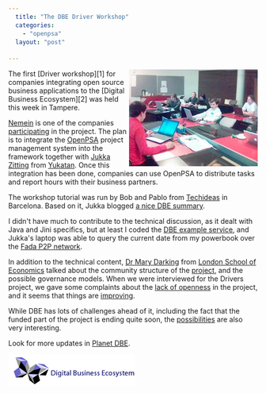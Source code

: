 ```yaml
---
  title: "The DBE Driver Workshop"
  categories: 
    - "openpsa"
  layout: "post"

---
```

<img src="/files/dbe-driver-workshop.jpg" border="0" height="195" width="260" alt="dbe-driver-workshop.jpg" align="right" />
The first [Driver workshop][1] for companies integrating open source business applications to the [Digital Business Ecosystem][2] was held this week in Tampere.

[Nemein][3] is one of the companies [participating][4] in the project. The plan is to integrate the [OpenPSA][5] project management system into the framework together with [Jukka Zitting][6] from [Yukatan][7]. Once this integration has been done, companies can use OpenPSA to distribute tasks and report hours with their business partners.

The workshop tutorial was run by Bob and Pablo from [Techideas][8] in Barcelona. Based on it, Jukka blogged [a nice DBE summary][9].

I didn't have much to contribute to the technical discussion, as it dealt with Java and Jini specifics, but at least I coded the [DBE example service][10], and Jukka's laptop was able to query the current date from my powerbook over the [Fada P2P network][11].

In addition to the technical content, [Dr Mary Darking][12] from [London School of Economics][13] talked about the community structure of the [project][14], and the possible governance models. When we were interviewed for the Drivers project, we gave some complaints about the [lack of openness][15] in the project, and it seems that things are [improving][16].

While DBE has lots of challenges ahead of it, including the fact that the funded part of the project is ending quite soon, the [possibilities][17] are also very interesting.

Look for more updates in [Planet DBE][18].

![Digital Business Ecosystem](/files/dbe.gif)

[1]: http://www.digital-ecosystems.org/de/refs/ref_event.html
[2]: http://www.digital-ecosystem.org/html/
[3]: http://www.nemein.com/
[4]: http://www.nemein.com/midcom-permalink-a5259dbbaee90759da656bf6cc64ca8b
[5]: http://www.openpsa.org/
[6]: http://www.midgard-project.org/midcom-permalink-bc7f1ca712f6221ccc228adc7cda6684
[7]: http://yukatan.fi/
[8]: http://www.techideas.info/
[9]: http://yukatan.fi/display/yukatan/2005/06/14/First+day+at+the+DBE+Workshop
[10]: http://swallow.sourceforge.net/user_manual/x239.html
[11]: http://fada.sourceforge.net/
[12]: http://is.lse.ac.uk/homepages/Darking/
[13]: http://www.lse.ac.uk/
[14]: http://www.digital-ecosystems.org/
[15]: https://www.digital-ecosystem.net/
[16]: http://swallow.sourceforge.net/
[17]: http://bergie.iki.fi/midcom-permalink-0e16696a6e9ef34705883f563146c2d0
[18]: http://www.nemein.com/planet-dbe/